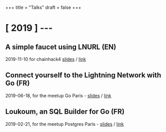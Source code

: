 +++
title = "Talks"
draft = false
+++

# [ 2019 ] ---

## A simple faucet using LNURL (EN)
2019-11-10 for chainhack4
[slides](/slides/2019-11-10-chainhack4) /
[link](https://blockchain-hackathon.com/)

## Connect yourself to the Lightning Network with Go (FR)
2019-06-18, for the meetup Go Paris -
[slides](/slides/2019-06-18-meetup-go-paris) /
[link](https://www.meetup.com/fr-FR/Golang-Paris/events/262210434/)

## Loukoum, an SQL Builder for Go (FR)
2019-02-21, for the meetup Postgres Paris -
[slides](https://github.com/novln/loukoum-pgmeetup) /
[link](https://www.meetup.com/fr-FR/PostgreSQL-User-Group-Paris/events/258592000/)

